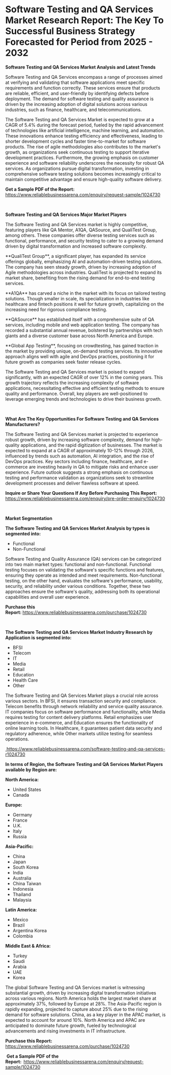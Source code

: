 <p><h1>Software Testing and QA Services Market Research Report: The Key To Successful Business Strategy Forecasted for Period from 2025 - 2032</h1></p><p><strong>Software Testing and QA Services Market Analysis and Latest Trends</strong></p>
<p><p>Software Testing and QA Services encompass a range of processes aimed at verifying and validating that software applications meet specific requirements and function correctly. These services ensure that products are reliable, efficient, and user-friendly by identifying defects before deployment. The demand for software testing and quality assurance is driven by the increasing adoption of digital solutions across various industries, such as finance, healthcare, and telecommunications.</p><p>The Software Testing and QA Services Market is expected to grow at a CAGR of 5.4% during the forecast period, fueled by the rapid advancement of technologies like artificial intelligence, machine learning, and automation. These innovations enhance testing efficiency and effectiveness, leading to shorter development cycles and faster time-to-market for software products. The rise of agile methodologies also contributes to the market's growth, as organizations seek continuous testing to support iterative development practices. Furthermore, the growing emphasis on customer experience and software reliability underscores the necessity for robust QA services. As organizations pursue digital transformation, investing in comprehensive software testing solutions becomes increasingly critical to maintain competitive advantage and ensure high-quality software delivery.</p></p>
<p><strong>Get a Sample PDF of the Report:&nbsp;</strong> <a href="https://www.reliablebusinessarena.com/enquiry/request-sample/1024730?utm_campaign=3227&utm_medium=2&utm_source=Github&utm_content=ia&utm_term=17042025&utm_id=software-testing-and-qa-services">https://www.reliablebusinessarena.com/enquiry/request-sample/1024730</a></p>
<p>&nbsp;</p>
<p><strong>Software Testing and QA Services Major Market Players</strong></p>
<p><p>The Software Testing and QA Services market is highly competitive, featuring players like QA Mentor, A1QA, QASource, and QualiTest Group, among others. These companies offer diverse testing services such as functional, performance, and security testing to cater to a growing demand driven by digital transformation and increased software complexity.</p><p>**QualiTest Group**, a significant player, has expanded its service offerings globally, emphasizing AI and automation-driven testing solutions. The company has seen steady growth, driven by increasing adoption of Agile methodologies across industries. QualiTest is projected to expand its market share, benefiting from the rising demand for end-to-end testing services.</p><p>**A1QA** has carved a niche in the market with its focus on tailored testing solutions. Though smaller in scale, its specialization in industries like healthcare and fintech positions it well for future growth, capitalizing on the increasing need for rigorous compliance testing.</p><p>**QASource** has established itself with a comprehensive suite of QA services, including mobile and web application testing. The company has recorded a substantial annual revenue, bolstered by partnerships with tech giants and a diverse customer base across North America and Europe.</p><p>**Global App Testing**, focusing on crowdtesting, has gained traction in the market by providing unique, on-demand testing services. Its innovative approach aligns well with agile and DevOps practices, positioning it for future growth as companies seek faster release cycles.</p><p>The Software Testing and QA Services market is poised to expand significantly, with an expected CAGR of over 12% in the coming years. This growth trajectory reflects the increasing complexity of software applications, necessitating effective and efficient testing methods to ensure quality and performance. Overall, key players are well-positioned to leverage emerging trends and technologies to drive their business growth.</p></p>
<p>&nbsp;</p>
<p><strong>What Are The Key Opportunities For Software Testing and QA Services Manufacturers?</strong></p>
<p><p>The Software Testing and QA Services market is projected to experience robust growth, driven by increasing software complexity, demand for high-quality applications, and the rapid digitization of businesses. The market is expected to expand at a CAGR of approximately 10-12% through 2026, influenced by trends such as automation, AI integration, and the rise of DevOps practices. Key sectors including finance, healthcare, and e-commerce are investing heavily in QA to mitigate risks and enhance user experience. Future outlook suggests a strong emphasis on continuous testing and performance validation as organizations seek to streamline development processes and deliver flawless software at speed.</p></p>
<p><strong>Inquire or Share Your Questions If Any Before Purchasing This Report:</strong> <a href="https://www.reliablebusinessarena.com/enquiry/pre-order-enquiry/1024730?utm_campaign=3227&utm_medium=2&utm_source=Github&utm_content=ia&utm_term=17042025&utm_id=software-testing-and-qa-services">https://www.reliablebusinessarena.com/enquiry/pre-order-enquiry/1024730</a></p>
<p>&nbsp;</p>
<p><strong>Market Segmentation</strong></p>
<p><strong>The Software Testing and QA Services Market Analysis by types is segmented into:</strong></p>
<p><ul><li>Functional</li><li>Non-Functional</li></ul></p>
<p><p>Software Testing and Quality Assurance (QA) services can be categorized into two main market types: functional and non-functional. Functional testing focuses on validating the software's specific functions and features, ensuring they operate as intended and meet requirements. Non-functional testing, on the other hand, evaluates the software's performance, usability, security, and reliability under various conditions. Together, these two approaches ensure the software's quality, addressing both its operational capabilities and overall user experience.</p></p>
<p><strong>Purchase this Report:&nbsp;</strong><a href="https://www.reliablebusinessarena.com/purchase/1024730?utm_campaign=3227&utm_medium=2&utm_source=Github&utm_content=ia&utm_term=17042025&utm_id=software-testing-and-qa-services">https://www.reliablebusinessarena.com/purchase/1024730</a></p>
<p>&nbsp;</p>
<p><strong>The Software Testing and QA Services Market Industry Research by Application is segmented into:</strong></p>
<p><ul><li>BFSI</li><li>Telecom</li><li>IT</li><li>Media</li><li>Retail</li><li>Education</li><li>Health Care</li><li>Other</li></ul></p>
<p><p>The Software Testing and QA Services Market plays a crucial role across various sectors. In BFSI, it ensures transaction security and compliance. Telecom benefits through network reliability and service quality assurance. IT companies focus on software performance and functionality, while Media requires testing for content delivery platforms. Retail emphasizes user experience in e-commerce, and Education ensures the functionality of online learning tools. In Healthcare, it guarantees patient data security and regulatory adherence, while Other markets utilize testing for seamless operations.</p></p>
<p><a href="https://www.reliablebusinessarena.com/software-testing-and-qa-services-r1024730?utm_campaign=3227&utm_medium=2&utm_source=Github&utm_content=ia&utm_term=17042025&utm_id=software-testing-and-qa-services">&nbsp;https://www.reliablebusinessarena.com/software-testing-and-qa-services-r1024730</a></p>
<p><strong>In terms of Region, the Software Testing and QA Services Market Players available by Region are:</strong></p>
<p>
    <p> <strong> North America: </strong>
        <ul>
            <li>United States</li>
            <li>Canada</li>
        </ul>
        </p> 
    <p> <strong> Europe: </strong>
        <ul>
            <li>Germany</li>
            <li>France</li>
            <li>U.K.</li>
            <li>Italy</li>
            <li>Russia</li>
        </ul>
        </p> 
    <p> <strong> Asia-Pacific: </strong>
        <ul>
            <li>China</li>
            <li>Japan</li>
            <li>South Korea</li>
            <li>India</li>
            <li>Australia</li>
            <li>China Taiwan</li>
            <li>Indonesia</li>
            <li>Thailand</li>
            <li>Malaysia</li>
        </ul>
        </p> 
    <p> <strong> Latin America: </strong>
        <ul>
            <li>Mexico</li>
            <li>Brazil</li>
            <li>Argentina Korea</li>
            <li>Colombia</li>
        </ul>
        </p> 
    <p> <strong> Middle East & Africa: </strong>
        <ul>
            <li>Turkey</li>
            <li>Saudi</li>
            <li>Arabia</li>
            <li>UAE</li>
            <li>Korea</li>
        </ul>
    </p>
    </p>
<p><p>The global Software Testing and QA Services market is witnessing substantial growth, driven by increasing digital transformation initiatives across various regions. North America holds the largest market share at approximately 37%, followed by Europe at 28%. The Asia-Pacific region is rapidly expanding, projected to capture about 25% due to the rising demand for software solutions. China, as a key player in the APAC market, is expected to account for around 10%. North America and APAC are anticipated to dominate future growth, fueled by technological advancements and rising investments in IT infrastructure.</p></p>
<p><strong>Purchase this Report: </strong><a href="https://www.reliablebusinessarena.com/purchase/1024730?utm_campaign=3227&utm_medium=2&utm_source=Github&utm_content=ia&utm_term=17042025&utm_id=software-testing-and-qa-services">https://www.reliablebusinessarena.com/purchase/1024730</a></p>
<p>&nbsp;<strong>Get a Sample PDF of the Report:&nbsp;&nbsp;</strong><a href="https://www.reliablebusinessarena.com/enquiry/request-sample/1024730?utm_campaign=3227&utm_medium=2&utm_source=Github&utm_content=ia&utm_term=17042025&utm_id=software-testing-and-qa-services">https://www.reliablebusinessarena.com/enquiry/request-sample/1024730</a></p>
<p><strong></strong></p>
<p><p></p><p></p><p></p></p>
